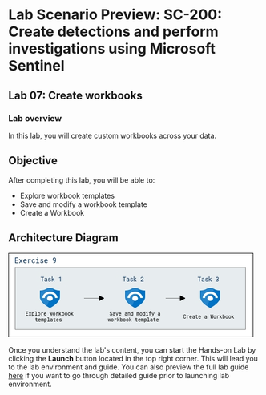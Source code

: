# Lab Scenario Preview: SC-200: Create detections and perform investigations using Microsoft Sentinel
## Lab 07: Create workbooks
### Lab overview

In this lab, you will create custom workbooks across your data.

## Objective
  
After completing this lab, you will be able to:

- Explore workbook templates
- Save and modify a workbook template
- Create a Workbook
  
## Architecture Diagram

  ![](media/SC200-Mod7-ex9.png)

Once you understand the lab's content, you can start the Hands-on Lab by clicking the **Launch** button located in the top right corner. This will lead you to the lab environment and guide. You can also preview the full lab guide [here](https://experience.cloudlabs.ai/#/labguidepreview/4b9b75e4-2805-4c4f-9b90-408c75761b79) if you want to go through detailed guide prior to launching lab environment.



